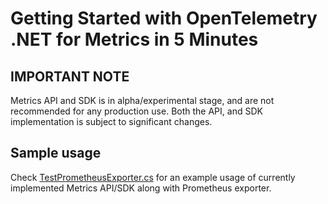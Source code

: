 # Getting Started with OpenTelemetry .NET for Metrics in 5 Minutes

## IMPORTANT NOTE

Metrics API and SDK is in alpha/experimental stage, and are not recommended for
any production use. Both the API, and SDK implementation is subject to
significant changes.

## Sample usage

Check
[TestPrometheusExporter.cs](../../examples/Console/TestPrometheusExporter.cs)
for an example usage of currently implemented Metrics API/SDK along with
Prometheus exporter.
